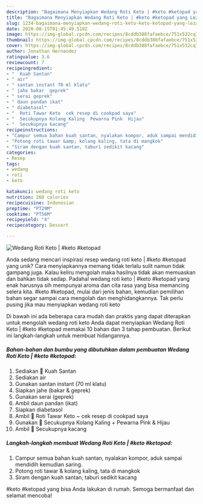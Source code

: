 ```yaml
---
description: "Bagaimana Menyiapkan Wedang Roti Keto | #keto #ketopad yang Lezat Sekali"
title: "Bagaimana Menyiapkan Wedang Roti Keto | #keto #ketopad yang Lezat Sekali"
slug: 1234-bagaimana-menyiapkan-wedang-roti-keto-keto-ketopad-yang-lezat-sekali
date: 2020-08-15T01:45:49.518Z
image: https://img-global.cpcdn.com/recipes/8cddb388fafaebce/751x532cq70/wedang-roti-keto-keto-ketopad-foto-resep-utama.jpg
thumbnail: https://img-global.cpcdn.com/recipes/8cddb388fafaebce/751x532cq70/wedang-roti-keto-keto-ketopad-foto-resep-utama.jpg
cover: https://img-global.cpcdn.com/recipes/8cddb388fafaebce/751x532cq70/wedang-roti-keto-keto-ketopad-foto-resep-utama.jpg
author: Jonathan Hernandez
ratingvalue: 3.6
reviewcount: 7
recipeingredient:
- "  Kuah Santan"
- " air"
- " santan instant 70 ml klatu"
- " jahe bakar  geprek"
- " serai geprek"
- " daun pandan ikat"
- " diabetasol"
- "  Roti Tawar Keto  cek resep di cookpad saya"
- "  Secukupnya Kolang Kaling  Pewarna Pink  Hijau"
- "  Secukupnya kacang"
recipeinstructions:
- "Campur semua bahan kuah santan, nyalakan kompor, aduk sampai mendidih kemudian saring."
- "Potong roti tawar &amp; kolang kaling, tata di mangkok"
- "Siram dengan kuah santan, taburi sedikit kacang"
categories:
- Resep
tags:
- wedang
- roti
- keto

katakunci: wedang roti keto 
nutrition: 268 calories
recipecuisine: Indonesian
preptime: "PT29M"
cooktime: "PT56M"
recipeyield: "4"
recipecategory: Dessert

---
```



![Wedang Roti Keto | #keto #ketopad](https://img-global.cpcdn.com/recipes/8cddb388fafaebce/751x532cq70/wedang-roti-keto-keto-ketopad-foto-resep-utama.jpg)

Anda sedang mencari inspirasi resep wedang roti keto | #keto #ketopad yang unik? Cara menyiapkannya memang tidak terlalu sulit namun tidak gampang juga. Kalau keliru mengolah maka hasilnya tidak akan memuaskan dan bahkan tidak sedap. Padahal wedang roti keto | #keto #ketopad yang enak harusnya sih mempunyai aroma dan cita rasa yang bisa memancing selera kita.
 #keto #ketopad, mulai dari jenis bahan, kemudian pemilihan bahan segar sampai cara mengolah dan menghidangkannya. Tak perlu pusing jika mau menyiapkan wedang roti keto 

Di bawah ini ada beberapa cara mudah dan praktis yang dapat diterapkan untuk mengolah wedang roti keto  Anda dapat menyiapkan Wedang Roti Keto | #keto #ketopad memakai 10 bahan dan 3 tahap pembuatan. Berikut ini langkah-langkah untuk membuat hidangannya.

<!--inarticleads1-->

##### Bahan-bahan dan bumbu yang dibutuhkan dalam pembuatan Wedang Roti Keto | #keto #ketopad:

1. Sediakan  🍃 Kuah Santan
1. Sediakan  air
1. Gunakan  santan instant (70 ml klatu)
1. Siapkan  jahe (bakar &amp; geprek)
1. Gunakan  serai (geprek)
1. Ambil  daun pandan (ikat)
1. Siapkan  diabetasol
1. Ambil  🍃 Roti Tawar Keto ~ cek resep di cookpad saya
1. Gunakan  🍃 Secukupnya Kolang Kaling + Pewarna Pink &amp; Hijau
1. Ambil  🍃 Secukupnya kacang




<!--inarticleads2-->

##### Langkah-langkah membuat Wedang Roti Keto | #keto #ketopad:

1. Campur semua bahan kuah santan, nyalakan kompor, aduk sampai mendidih kemudian saring.
1. Potong roti tawar &amp; kolang kaling, tata di mangkok
1. Siram dengan kuah santan, taburi sedikit kacang




 #keto #ketopad yang bisa Anda lakukan di rumah. Semoga bermanfaat dan selamat mencoba!
